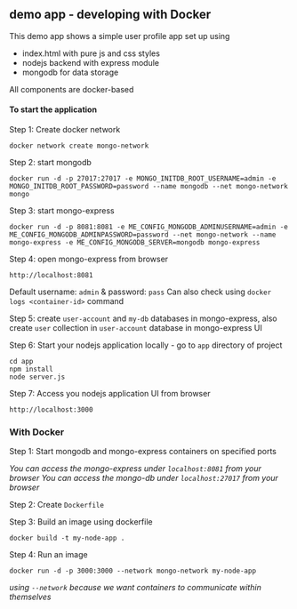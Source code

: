 ## demo app - developing with Docker

This demo app shows a simple user profile app set up using 
- index.html with pure js and css styles
- nodejs backend with express module
- mongodb for data storage

All components are docker-based

#### To start the application

Step 1: Create docker network

    docker network create mongo-network 

Step 2: start mongodb 

    docker run -d -p 27017:27017 -e MONGO_INITDB_ROOT_USERNAME=admin -e MONGO_INITDB_ROOT_PASSWORD=password --name mongodb --net mongo-network mongo    

Step 3: start mongo-express
    
    docker run -d -p 8081:8081 -e ME_CONFIG_MONGODB_ADMINUSERNAME=admin -e ME_CONFIG_MONGODB_ADMINPASSWORD=password --net mongo-network --name mongo-express -e ME_CONFIG_MONGODB_SERVER=mongodb mongo-express   

Step 4: open mongo-express from browser
    
    http://localhost:8081

Default username: `admin` & password: `pass`
Can also check using `docker logs <container-id>` command

Step 5: create `user-account` and `my-db` databases in mongo-express, also create `user` collection in  `user-account` database in mongo-express UI

Step 6: Start your nodejs application locally - go to `app` directory of project 

    cd app
    npm install 
    node server.js
    
Step 7: Access you nodejs application UI from browser

    http://localhost:3000


### With Docker

Step 1: Start mongodb and mongo-express containers on specified ports
    
_You can access the mongo-express under `localhost:8081` from your browser_
_You can access the mongo-db under `localhost:27017` from your browser_
   
Step 2: Create `Dockerfile`
    
Step 3: Build an image using dockerfile 

    docker build -t my-node-app .       
        
Step 4: Run an image

    docker run -d -p 3000:3000 --network mongo-network my-node-app

_using `--network` because we want containers to communicate within themselves_